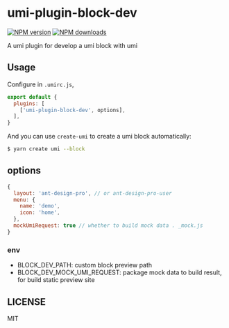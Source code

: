 # umi-plugin-block-dev

[![NPM version](https://img.shields.io/npm/v/umi-plugin-block-dev.svg?style=flat)](https://npmjs.org/package/umi-plugin-block-dev)
[![NPM downloads](http://img.shields.io/npm/dm/umi-plugin-block-dev.svg?style=flat)](https://npmjs.org/package/umi-plugin-block-dev)

A umi plugin for develop a umi block with umi

## Usage

Configure in `.umirc.js`,

```js
export default {
  plugins: [
    ['umi-plugin-block-dev', options],
  ],
}
```

And you can use `create-umi` to create a umi block automatically:

```sh
$ yarn create umi --block
```

## options

```js
{
  layout: 'ant-design-pro', // or ant-design-pro-user
  menu: {
    name: 'demo',
    icon: 'home',
  },
  mockUmiRequest: true // whether to build mock data . _mock.js
}
```

### env

- BLOCK_DEV_PATH: custom block preview path
- BLOCK_DEV_MOCK_UMI_REQUEST: package mock data to build result, for build static preview site

## LICENSE

MIT
